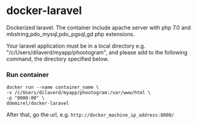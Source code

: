 docker-laravel
==================

Dockerized laravel. The container include apache server with php 7.0 and mbstring,pdo_mysql,pdo_pgsql,gd php extensions. 

Your laravel application must be in a local directory e.g. "/c/Users/dilaverd/myapp/phootogram", and please add to the following command, the directory specified below.

### Run container
```
docker run --name container_name \
-v /c/Users/dilaverd/myapp/phootogram:/var/www/html \
-p "8000:80" \
ddemirel/docker-laravel
```

After that, go the url, e.g. ```http://docker_machine_ip_address:8000/```
